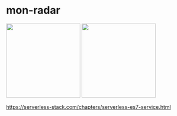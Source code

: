 # mon-radar

<img src="https://user-images.githubusercontent.com/3425322/31632710-de9ae23e-b2b5-11e7-81c5-a25ffc4c75f5.png" width="200">
<img src="https://user-images.githubusercontent.com/3425322/31632735-f6c24bfe-b2b5-11e7-88e1-e16b0bea9ad7.jpg" width="200">

https://serverless-stack.com/chapters/serverless-es7-service.html